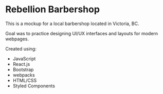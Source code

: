 <h1>Rebellion Barbershop</h1>

This is a mockup for a local barbershop located in Victoria, BC.

Goal was to practice designing UI/UX interfaces and layouts for modern webpages.

Created using:
- JavaScript
- React.js
- Bootstrap
- webpacks
- HTML/CSS
- Styled Components

